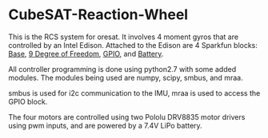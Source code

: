 # CubeSAT-Reaction-Wheel

This is the RCS system for oresat. It involves 4 moment gyros that are controlled by an Intel Edison. Attached to the Edison are 4 Sparkfun blocks: [Base](https://www.sparkfun.com/products/13045), [9 Degree of Freedom](https://www.sparkfun.com/products/13033), [GPIO](https://www.sparkfun.com/products/13038), and [Battery](https://www.sparkfun.com/products/13037).

All controller programming is done using python2.7 with some added modules. The modules being used are numpy, scipy, smbus, and mraa.

smbus is used for i2c communication to the IMU, mraa is used to access the GPIO block.

The four motors are controlled using two Pololu DRV8835 motor drivers using pwm inputs, and are powered by a 7.4V LiPo battery.

